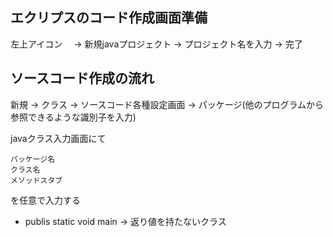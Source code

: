## エクリプスのコード作成画面準備
左上アイコン　
→ 新規javaプロジェクト
→ プロジェクト名を入力
→ 完了

## ソースコード作成の流れ
新規
→ クラス
→ ソースコード各種設定画面
→ パッケージ(他のプログラムから参照できるような識別子を入力)


javaクラス入力画面にて

    パッケージ名
    クラス名
    メソッドスタブ

を任意で入力する

- publis static void main → 返り値を持たないクラス
